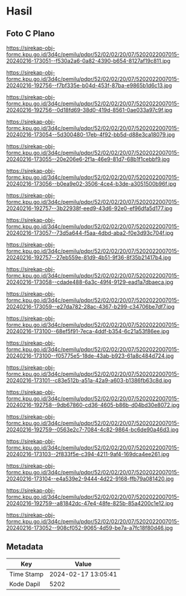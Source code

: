 # Hasil

## Foto C Plano

https://sirekap-obj-formc.kpu.go.id/3d4c/pemilu/pdpr/52/02/02/20/07/5202022007015-20240216-173051--f530a2a6-0a82-4390-b654-8127af19c811.jpg

https://sirekap-obj-formc.kpu.go.id/3d4c/pemilu/pdpr/52/02/02/20/07/5202022007015-20240216-192756--f7bf335e-b04d-453f-87ba-e9865b1d6c13.jpg

https://sirekap-obj-formc.kpu.go.id/3d4c/pemilu/pdpr/52/02/02/20/07/5202022007015-20240216-192756--0d18fd69-38d0-419d-8561-0ae033a97c9f.jpg

https://sirekap-obj-formc.kpu.go.id/3d4c/pemilu/pdpr/52/02/02/20/07/5202022007015-20240216-173054--5d300480-17eb-4f92-bb5d-d88e3ca18079.jpg

https://sirekap-obj-formc.kpu.go.id/3d4c/pemilu/pdpr/52/02/02/20/07/5202022007015-20240216-173055--20e206e6-2f1a-46e9-81d7-68b1f1cebbf9.jpg

https://sirekap-obj-formc.kpu.go.id/3d4c/pemilu/pdpr/52/02/02/20/07/5202022007015-20240216-173056--b0ea9e02-3506-4ce4-b3de-a3051500b96f.jpg

https://sirekap-obj-formc.kpu.go.id/3d4c/pemilu/pdpr/52/02/02/20/07/5202022007015-20240216-192757--3b22938f-eed9-43d6-92e0-ef96dfa5d177.jpg

https://sirekap-obj-formc.kpu.go.id/3d4c/pemilu/pdpr/52/02/02/20/07/5202022007015-20240216-173057--73d5a644-f5aa-4dbd-aba2-f0e3d93c704f.jpg

https://sirekap-obj-formc.kpu.go.id/3d4c/pemilu/pdpr/52/02/02/20/07/5202022007015-20240216-192757--27eb559e-81d9-4b51-9f36-8f35b21417b4.jpg

https://sirekap-obj-formc.kpu.go.id/3d4c/pemilu/pdpr/52/02/02/20/07/5202022007015-20240216-173058--cdade488-6a3c-49f4-9129-ead1a7dbaeca.jpg

https://sirekap-obj-formc.kpu.go.id/3d4c/pemilu/pdpr/52/02/02/20/07/5202022007015-20240216-173059--e27da782-28ac-4367-b299-c34706be7df7.jpg

https://sirekap-obj-formc.kpu.go.id/3d4c/pemilu/pdpr/52/02/02/20/07/5202022007015-20240216-173100--68ef5f91-7eca-4ddf-b354-6c21a53f86ee.jpg

https://sirekap-obj-formc.kpu.go.id/3d4c/pemilu/pdpr/52/02/02/20/07/5202022007015-20240216-173100--f05775e5-18de-43ab-b923-61a8c484d724.jpg

https://sirekap-obj-formc.kpu.go.id/3d4c/pemilu/pdpr/52/02/02/20/07/5202022007015-20240216-173101--c83e512b-a51a-42a9-a603-b1386fb63c8d.jpg

https://sirekap-obj-formc.kpu.go.id/3d4c/pemilu/pdpr/52/02/02/20/07/5202022007015-20240216-192758--9db67860-cd36-4605-b86b-d04bd30e8072.jpg

https://sirekap-obj-formc.kpu.go.id/3d4c/pemilu/pdpr/52/02/02/20/07/5202022007015-20240216-192759--0563e2c7-7084-4c82-9864-bc6de90a46d3.jpg

https://sirekap-obj-formc.kpu.go.id/3d4c/pemilu/pdpr/52/02/02/20/07/5202022007015-20240216-173103--2f833f5e-c394-4211-9af4-169dca4ee261.jpg

https://sirekap-obj-formc.kpu.go.id/3d4c/pemilu/pdpr/52/02/02/20/07/5202022007015-20240216-173104--e4a539e2-9444-4d22-9168-ffb79a081420.jpg

https://sirekap-obj-formc.kpu.go.id/3d4c/pemilu/pdpr/52/02/02/20/07/5202022007015-20240216-192759--a81842dc-47e4-48fe-825b-85a4200c1e12.jpg

https://sirekap-obj-formc.kpu.go.id/3d4c/pemilu/pdpr/52/02/02/20/07/5202022007015-20240216-173052--908cf052-9065-4d59-be7a-a7fc18f80d46.jpg


## Metadata

| Key        | Value               |
| ---------- | ------------------- |
| Time Stamp | 2024-02-17 13:05:41 |
| Kode Dapil | 5202                |



